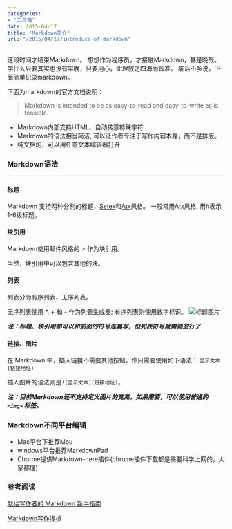 ```yaml
---
categories:
- "工具箱"
date: 2015-04-17
title: "Markdown简介"
url: "/2015/04/17/introduce-of-markdown"
---
```


这段时间才结束Markdown。
想想作为程序员，才接触Markdown，甚是晚哉。
学什么只要其实也没有早晚，只要用心，此理放之四海而皆准。
废话不多说，下面简单记录markdown。

<!--more-->

下面为markdown的官方文档说明：

>Markdown is intended to be as easy-to-read and easy-to-write as is feasible.

* Markdown内部支持HTML、自动转意特殊字符
* Markdown的语法相当简洁, 可以让作者专注于写作内容本身，而不是排版。
* 纯文档的，可以用任意文本编辑器打开

### Markdown语法
--------------
#### 标题
Markdown 支持两种分割的标题，[Setex](http://docutils.sourceforge.net/mirror/setext.html)和[Atx](http://www.aaronsw.com/2002/atx/)风格。
一般常用Atx风格, 用#表示1-6级标题。

#### 块引用
Markdown使用邮件风格的 > 作为块引用。

当然，块引用中可以包含其他的块。
#### 列表
列表分为有序列表、无序列表。

无序列表使用 *, + 和 - 作为列表生成器; 有序列表则使用数字标识。
![标题图片](../../../../pic/2015/2015-04-17-introduce-of-markdown-list.png)

***注：标题、块引用都可以和前面的符号连着写，但列表符号就需要空行了***
#### 链接、图片
在 Markdown 中，插入链接不需要其他按钮，你只需要使用如下语法：
`显示文本(链接地址)`

插入图片的语法则是`![显示文本](链接地址)`。

***注：目前Markdown还不支持定义图片的宽高，如果需要，可以使用普通的 `<img>` 标签。***

### Markdown不同平台编辑

* Mac平台下推荐Mou
* windows平台推荐MarkdownPad
* Chorme提供Markdown-here插件(chrome插件下载都是需要科学上网的，大家都懂)

### 参考阅读

[献给写作者的 Markdown 新手指南](http://www.jianshu.com/p/q81RER)

[Markdown写作浅析](http://www.jianshu.com/p/PpDNMG)


